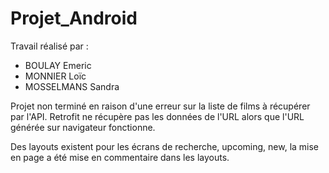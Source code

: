 # Projet_Android
Travail réalisé par :
- BOULAY Emeric
- MONNIER Loïc
- MOSSELMANS Sandra

Projet non terminé en raison d'une erreur sur la liste de films à récupérer par l'API.
Retrofit ne récupère pas les données de l'URL alors que l'URL générée sur navigateur fonctionne.

Des layouts existent pour les écrans de recherche, upcoming, new, la mise en page a été mise en commentaire dans les layouts.

